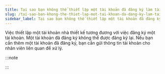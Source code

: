 ```yaml
---
title: Tại sao bạn không thể thiết lập một tài khoản đã đăng ký làm tài khoản nhà thiết kế?
slug: /tai-sao-ban-khong-the-thiet-lap-mot-tai-khoan-da-dang-ky-lam-tai-khoan-nha-thiet-ke
sidebar_label: Tại sao bạn không thể thiết lập một tài khoản đã đăng ký làm tài khoản nhà thiết kế?
---
```


Việc thiết lập một tài khoản nhà thiết kế tương đương với việc đăng ký một tài khoản. Một tài khoản đã đăng ký không thể được đăng ký lại. Nếu bạn cần thêm một tài khoản đã đăng ký, bạn cần gửi thông tin tài khoản cho nhân viên liên quan để xử lý.

:::note

:::